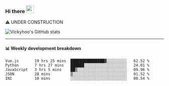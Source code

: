 ### Hi there <a href="https://www.gautamkrishnar.com/"><img src="https://media.giphy.com/media/hvRJCLFzcasrR4ia7z/giphy.gif" width="25px"></a>
⚠️ UNDER CONSTRUCTION

![Vickyhoo's GitHub stats](https://github-readme-stats.vercel.app/api?username=vickyhoo&theme=react&show_icons=true)

---

#### :bar_chart: Weekly development breakdown

<!--START_SECTION:waka-->
```text
Vue.js       19 hrs 25 mins  ███████████████▓░░░░░░░░░   62.52 % 
Python       7 hrs 27 mins   ██████░░░░░░░░░░░░░░░░░░░   24.01 % 
JavaScript   3 hrs 5 mins    ██▒░░░░░░░░░░░░░░░░░░░░░░   09.96 % 
JSON         28 mins         ▒░░░░░░░░░░░░░░░░░░░░░░░░   01.52 % 
INI          10 mins         ░░░░░░░░░░░░░░░░░░░░░░░░░   00.54 % 
```
<!--END_SECTION:waka-->


<!--
**vickyhoo/vickyhoo** is a ✨ _special_ ✨ repository because its `README.md` (this file) appears on your GitHub profile.

Here are some ideas to get you started:

- 🔭 I’m currently working on ...
- 🌱 I’m currently learning ...
- 👯 I’m looking to collaborate on ...
- 🤔 I’m looking for help with ...
- 💬 Ask me about ...
- 📫 How to reach me: ...
- 😄 Pronouns: ...
- ⚡ Fun fact: ...
-->
